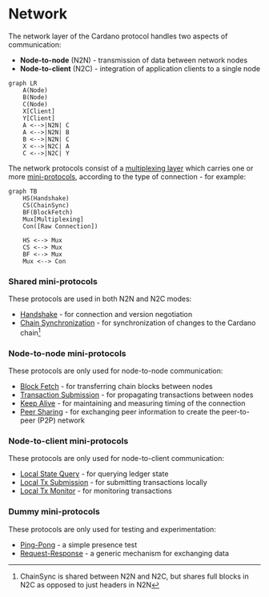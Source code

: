 # Network

The network layer of the Cardano protocol handles two aspects of communication:

* **Node-to-node** (N2N) - transmission of data between network nodes
* **Node-to-client** (N2C) - integration of application clients to a single node

```mermaid
graph LR
    A(Node)
    B(Node)
    C(Node)
    X[Client]
    Y[Client]
    A <-->|N2N| C
    A <-->|N2N| B
    B <-->|N2N| C
    X <-->|N2C| A
    C <-->|N2C| Y
```

The network protocols consist of a [multiplexing
layer](multiplexing.md) which carries one or more
[mini-protocols](mini-protocols.md), according to the type of
connection - for example:

```mermaid
graph TB
    HS(Handshake)
    CS(ChainSync)
    BF(BlockFetch)
    Mux[Multiplexing]
    Con([Raw Connection])

    HS <--> Mux
    CS <--> Mux
    BF <--> Mux
    Mux <--> Con
```
### Shared mini-protocols

These protocols are used in both N2N and N2C modes:

* [Handshake](handshake.md) - for connection and version negotiation
* [Chain Synchronization](chain-sync.md) - for synchronization of changes to the
  Cardano chain[^chainsync]

### Node-to-node mini-protocols

These protocols are only used for node-to-node communication:

* [Block Fetch](block-fetch.md) - for transferring chain blocks between nodes
* [Transaction Submission](tx-submission.md) - for propagating
  transactions between nodes
* [Keep Alive](keep-alive.md) - for maintaining and measuring timing of
  the connection
* [Peer Sharing](peer-sharing.md) - for exchanging peer information to
  create the peer-to-peer (P2P) network

### Node-to-client mini-protocols

These protocols are only used for node-to-client communication:

* [Local State Query](local-state.md) - for querying ledger state
* [Local Tx Submission](local-tx-submission.md) - for submitting
  transactions locally
* [Local Tx Monitor](local-tx-monitor.md) - for monitoring transactions

### Dummy mini-protocols

These protocols are only used for testing and experimentation:

* [Ping-Pong](ping-pong.md) - a simple presence test
* [Request-Response](request-response.md) - a generic mechanism for
  exchanging data

[^chainsync]: ChainSync is shared between N2N and N2C, but shares full
blocks in N2C as opposed to just headers in N2N
